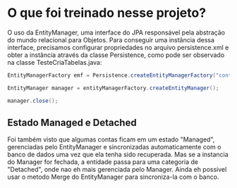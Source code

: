 # O que foi treinado nesse projeto?

O uso da EntityManager, uma interface do JPA responsável pela abstração do mundo relacional para Objetos. Para conseguir uma instância dessa interface, precisamos configurar propriedades no arquivo persistence.xml e obter a instância através da classe Persistence, como pode ser observado na classe TesteCriaTabelas.java:

~~~Java
EntityManagerFactory emf = Persistence.createEntityManagerFactory("contas");

EntityManager manager = entityManagerFactory.createEntityManager();

manager.close();
~~~

## Estado Managed e Detached

Foi também visto que algumas contas ficam em um estado "Managed", gerenciadas pelo EntityManager e sincronizadas automaticamente com o banco de dados uma vez que ela tenha sido recuperada. Mas se a instancia do Manager for fechada, a entidade passa para uma categoria de "Detached", onde nao eh mais gerenciada pelo Manager. Ainda eh possivel usar o metodo Merge do EntityManager para sincroniza-la com o banco.

